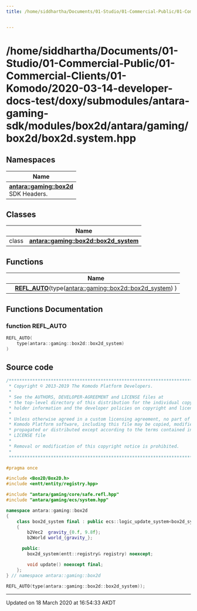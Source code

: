 ```yaml
---
title: /home/siddhartha/Documents/01-Studio/01-Commercial-Public/01-Commercial-Clients/01-Komodo/2020-03-14-developer-docs-test/doxy/submodules/antara-gaming-sdk/modules/box2d/antara/gaming/box2d/box2d.system.hpp


---
```


# /home/siddhartha/Documents/01-Studio/01-Commercial-Public/01-Commercial-Clients/01-Komodo/2020-03-14-developer-docs-test/doxy/submodules/antara-gaming-sdk/modules/box2d/antara/gaming/box2d/box2d.system.hpp







## Namespaces

| Name           |
| -------------- |
| **[antara::gaming::box2d](Namespaces/namespaceantara_1_1gaming_1_1box2d.md)** <br>SDK Headers.  |

## Classes

|                | Name           |
| -------------- | -------------- |
| class | **[antara::gaming::box2d::box2d_system](Classes/classantara_1_1gaming_1_1box2d_1_1box2d__system.md)**  |


## Functions

|                | Name           |
| -------------- | -------------- |
|  | **[REFL_AUTO](Files/box2d_8system_8hpp.md#function-refl_auto)**(type([antara::gaming::box2d::box2d_system](Classes/classantara_1_1gaming_1_1box2d_1_1box2d__system.md)) )  |







## Functions Documentation

### function REFL_AUTO

```cpp
REFL_AUTO(
    type(antara::gaming::box2d::box2d_system) 
)
```
































## Source code

```cpp
/******************************************************************************
 * Copyright © 2013-2019 The Komodo Platform Developers.                      *
 *                                                                            *
 * See the AUTHORS, DEVELOPER-AGREEMENT and LICENSE files at                  *
 * the top-level directory of this distribution for the individual copyright  *
 * holder information and the developer policies on copyright and licensing.  *
 *                                                                            *
 * Unless otherwise agreed in a custom licensing agreement, no part of the    *
 * Komodo Platform software, including this file may be copied, modified,     *
 * propagated or distributed except according to the terms contained in the   *
 * LICENSE file                                                               *
 *                                                                            *
 * Removal or modification of this copyright notice is prohibited.            *
 *                                                                            *
 ******************************************************************************/

#pragma once

#include <Box2D/Box2D.h>            
#include <entt/entity/registry.hpp> 

#include "antara/gaming/core/safe.refl.hpp" 
#include "antara/gaming/ecs/system.hpp"     

namespace antara::gaming::box2d
{
    class box2d_system final : public ecs::logic_update_system<box2d_system>
    {
        b2Vec2  gravity_{0.f, 9.8f};
        b2World world_{gravity_};

      public:
        box2d_system(entt::registry& registry) noexcept;

        void update() noexcept final;
    };
} // namespace antara::gaming::box2d

REFL_AUTO(type(antara::gaming::box2d::box2d_system));
```


-------------------------------

Updated on 18 March 2020 at 16:54:33 AKDT

